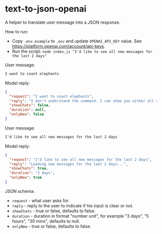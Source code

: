 # text-to-json-openai
A helper to translate user message into a JSON response.

How to run:
- Copy `.env.example` to `.env` and update `OPENAI_API_KEY` value. See https://platform.openai.com/account/api-keys.
- Run the script: `node index.js "I'd like to see all new messages for the last 2 days"`

User message:
```html
I want to count elephants
```

Model reply:
```json
{
  "request": "I want to count elephants",
  "reply": "I don't understand the command. I can show you either all chats, chats for the latest X days, or the new messages.",
  "showChats": false,
  "duration": null,
  "onlyNew": false
}
```

User message:
```html
I'd like to see all new messages for the last 2 days
```

Model reply:
```json
{
  "request": "I'd like to see all new messages for the last 2 days",
  "reply": "Loading new messages for the last 2 days...",
  "showChats": true,
  "duration": "2 days",
  "onlyNew": true
}
```

JSON schema:
- `request` - what user asks for.
- `reply` - reply to the user to indicate if his input is clear or not.
- `showChats` - true or false, defaults to false.
- `duration` - duration in format "number unit", for example "3 days", "5 hours", "30 mins", defaults to null.
- `onlyNew` - true or false, defaults to false.
